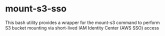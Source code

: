 # mount-s3-sso
This bash utility provides a wrapper for the mount-s3 command to perform S3 bucket mounting via short-lived IAM Identity Center (AWS SSO) access
